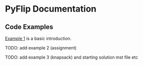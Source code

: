 # PyFlip Documentation


## Code Examples
[Example 1](example_1.md) is a basic introduction.

TODO: add example 2 (assignment)

TODO: add example 3 (knapsack) and starting solution mst file etc